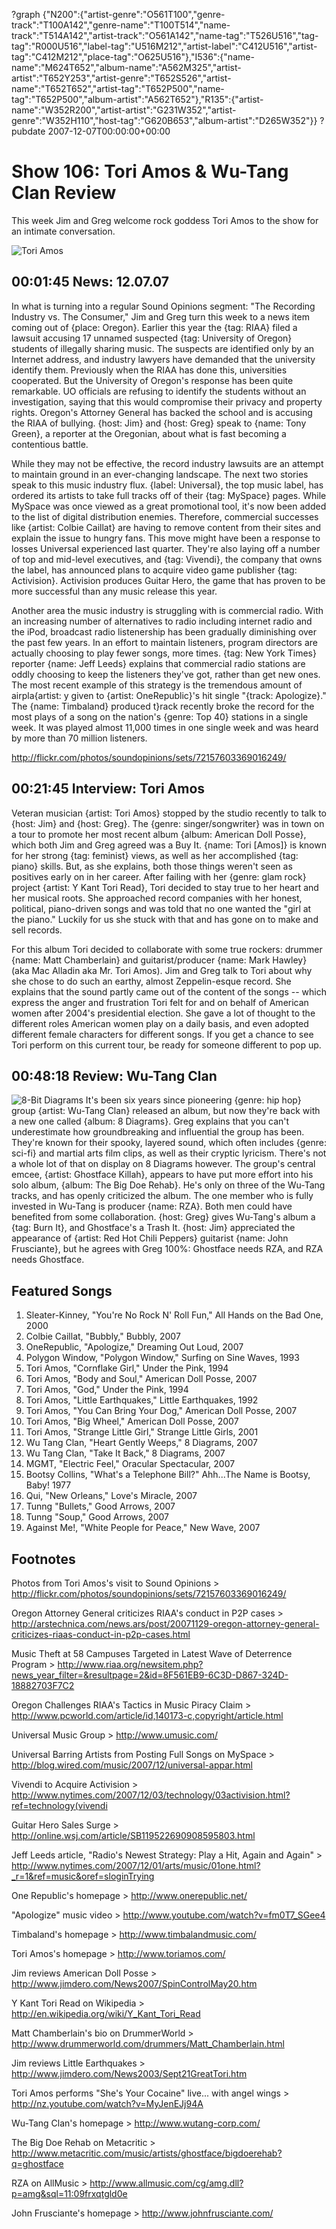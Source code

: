 ?graph {"N200":{"artist-genre":"O561T100","genre-track":"T100A142","genre-name":"T100T514","name-track":"T514A142","artist-track":"O561A142","name-tag":"T526U516","tag-tag":"R000U516","label-tag":"U516M212","artist-label":"C412U516","artist-tag":"C412M212","place-tag":"O625U516"},"I536":{"name-name":"M624T652","album-name":"A562M325","artist-artist":"T652Y253","artist-genre":"T652S526","artist-name":"T652T652","artist-tag":"T652P500","name-tag":"T652P500","album-artist":"A562T652"},"R135":{"artist-name":"W352R200","artist-artist":"G231W352","artist-genre":"W352H110","host-tag":"G620B653","album-artist":"D265W352"}}
?pubdate 2007-12-07T00:00:00+00:00

# Show 106: Tori Amos & Wu-Tang Clan Review
This week Jim and Greg welcome rock goddess Tori Amos to the show for an intimate conversation.

![Tori Amos](http://static.soundopinions.org/images/2008/toriamos.jpg)

## 00:01:45 News: 12.07.07
In what is turning into a regular Sound Opinions segment: "The Recording Industry vs. The Consumer," Jim and Greg turn this week to a news item coming out of {place: Oregon}. Earlier this year the {tag: RIAA} filed a lawsuit accusing 17 unnamed suspected {tag: University of Oregon} students of illegally sharing music. The suspects are identified only by an Internet address, and industry lawyers have demanded that the university identify them. Previously when the RIAA has done this, universities cooperated. But the University of Oregon's response has been quite remarkable. UO officials are refusing to identify the students without an investigation, saying that this would compromise their privacy and property rights. Oregon's Attorney General has backed the school and is accusing the RIAA of bullying. {host: Jim} and {host: Greg} speak to {name: Tony Green}, a reporter at the Oregonian, about what is fast becoming a contentious battle.

While they may not be effective, the record industry lawsuits are an attempt to maintain ground in an ever-changing landscape. The next two stories speak to this music industry flux. {label: Universal}, the top music label, has ordered its artists to take full tracks off of their {tag: MySpace} pages. While MySpace was once viewed as a great promotional tool, it's now been added to the list of digital distribution enemies. Therefore, commercial successes like {artist: Colbie Caillat} are having to remove content from their sites and explain the issue to hungry fans. This move might have been a response to losses Universal experienced last quarter. They're also laying off a number of top and mid-level executives, and {tag: Vivendi}, the company that owns the label, has announced plans to acquire video game publisher {tag: Activision}. Activision produces Guitar Hero, the game that has proven to be more successful than any music release this year.

Another area the music industry is struggling with is commercial radio. With an increasing number of alternatives to radio including internet radio and the iPod, broadcast radio listenership has been gradually diminishing over the past few years. In an effort to maintain listeners, program directors are actually choosing to play fewer songs, more times. {tag: New York Times} reporter {name: Jeff Leeds} explains that commercial radio stations are oddly choosing to keep the listeners they've got, rather than get new ones. The most recent example of this strategy is the tremendous amount of airpla{artist: y given to {artist: OneRepublic}'s hit single "{track: Apologize}." The {name: Timbaland} produced t}rack recently broke the record for the most plays of a song on the nation's {genre: Top 40} stations in a single week. It was played almost 11,000 times in one single week and was heard by more than 70 million listeners.

http://flickr.com/photos/soundopinions/sets/72157603369016249/

## 00:21:45 Interview: Tori Amos
Veteran musician {artist: Tori Amos} stopped by the studio recently to talk to {host: Jim} and {host: Greg}. The {genre: singer/songwriter} was in town on a tour to promote her most recent album {album: American Doll Posse}, which both Jim and Greg agreed was a Buy It. {name: Tori [Amos]} is known for her strong {tag: feminist} views, as well as her accomplished {tag: piano} skills. But, as she explains, both those things weren't seen as positives early on in her career. After failing with her {genre: glam rock} project {artist: Y Kant Tori Read}, Tori decided to stay true to her heart and her musical roots. She approached record companies with her honest, political, piano-driven songs and was told that no one wanted the "girl at the piano." Luckily for us she stuck with that and has gone on to make and sell records.

For this album Tori decided to collaborate with some true rockers: drummer {name: Matt Chamberlain} and guitarist/producer {name: Mark Hawley} (aka Mac Alladin aka Mr. Tori Amos). Jim and Greg talk to Tori about why she chose to do such an earthy, almost Zeppelin-esque record. She explains that the sound partly came out of the content of the songs -- which express the anger and frustration Tori felt for and on behalf of American women after 2004's presidential election. She gave a lot of thought to the different roles American women play on a daily basis, and even adopted different female characters for different songs. If you get a chance to see Tori perform on this current tour, be ready for someone different to pop up.

## 00:48:18 Review: Wu-Tang Clan
![8-Bit Diagrams](http://is4.mzstatic.com/image/thumb/Music7/v4/1a/a8/6c/1aa86c23-c05c-139a-fd2b-a3723554d4b5/source/600x600bb.jpg "338408298/1018951711")
It's been six years since pioneering {genre: hip hop} group {artist: Wu-Tang Clan} released an album, but now they're back with a new one called {album: 8 Diagrams}. Greg explains that you can't underestimate how groundbreaking and influential the group has been. They're known for their spooky, layered sound, which often includes {genre: sci-fi} and martial arts film clips, as well as their cryptic lyricism. There's not a whole lot of that on display on 8 Diagrams however. The group's central emcee, {artist: Ghostface Killah}, appears to have put more effort into his solo album, {album: The Big Doe Rehab}. He's only on three of the Wu-Tang tracks, and has openly criticized the album. The one member who is fully invested in Wu-Tang is producer {name: RZA}. Both men could have benefited from some collaboration. {host: Greg} gives Wu-Tang's album a {tag: Burn It}, and Ghostface's a Trash It. {host: Jim} appreciated the appearance of {artist: Red Hot Chili Peppers} guitarist {name: John Frusciante}, but he agrees with Greg 100%: Ghostface needs RZA, and RZA needs Ghostface.

## Featured Songs
1. Sleater-Kinney, "You're No Rock N' Roll Fun," All Hands on the Bad One, 2000
2. Colbie Caillat, "Bubbly," Bubbly, 2007
3. OneRepublic, "Apologize," Dreaming Out Loud, 2007
4. Polygon Window, "Polygon Window," Surfing on Sine Waves, 1993
5. Tori Amos, "Cornflake Girl," Under the Pink, 1994
6. Tori Amos, "Body and Soul," American Doll Posse, 2007
7. Tori Amos, "God," Under the Pink, 1994
8. Tori Amos, "Little Earthquakes," Little Earthquakes, 1992
9. Tori Amos, "You Can Bring Your Dog," American Doll Posse, 2007
10. Tori Amos, "Big Wheel," American Doll Posse, 2007
11. Tori Amos, "Strange Little Girl," Strange Little Girls, 2001
12. Wu Tang Clan, "Heart Gently Weeps," 8 Diagrams, 2007
13. Wu Tang Clan, "Take It Back," 8 Diagrams, 2007
14. MGMT, "Electric Feel," Oracular Spectacular, 2007
15. Bootsy Collins, "What's a Telephone Bill?" Ahh...The Name is Bootsy, Baby! 1977
16. Qui, "New Orleans," Love's Miracle, 2007
17. Tunng "Bullets," Good Arrows, 2007
18. Tunng "Soup," Good Arrows, 2007
19. Against Me!, "White People for Peace," New Wave, 2007

## Footnotes
Photos from Tori Amos's visit to Sound Opinions > http://flickr.com/photos/soundopinions/sets/72157603369016249/

Oregon Attorney General criticizes RIAA's conduct in P2P cases > http://arstechnica.com/news.ars/post/20071129-oregon-attorney-general-criticizes-riaas-conduct-in-p2p-cases.html

Music Theft at 58 Campuses Targeted in Latest Wave of Deterrence Program > http://www.riaa.org/newsitem.php?news_year_filter=&resultpage=2&id=8F561EB9-6C3D-D867-324D-18882703F7C2

Oregon Challenges RIAA's Tactics in Music Piracy Claim > http://www.pcworld.com/article/id,140173-c,copyright/article.html

Universal Music Group > http://www.umusic.com/

Universal Barring Artists from Posting Full Songs on MySpace > http://blog.wired.com/music/2007/12/universal-appar.html

Vivendi to Acquire Activision > http://www.nytimes.com/2007/12/03/technology/03activision.html?ref=technology(vivendi

Guitar Hero Sales Surge > http://online.wsj.com/article/SB119522690908595803.html

Jeff Leeds article, "Radio's Newest Strategy: Play a Hit, Again and Again" > http://www.nytimes.com/2007/12/01/arts/music/01one.html?_r=1&ref=music&oref=sloginTrying

One Republic's homepage > http://www.onerepublic.net/

"Apologize" music video > http://www.youtube.com/watch?v=fm0T7_SGee4

Timbaland's homepage > http://www.timbalandmusic.com/

Tori Amos's homepage > http://www.toriamos.com/

Jim reviews American Doll Posse > http://www.jimdero.com/News2007/SpinControlMay20.htm

Y Kant Tori Read on Wikipedia > http://en.wikipedia.org/wiki/Y_Kant_Tori_Read

Matt Chamberlain's bio on DrummerWorld > http://www.drummerworld.com/drummers/Matt_Chamberlain.html

Jim reviews Little Earthquakes > http://www.jimdero.com/News2003/Sept21GreatTori.htm

Tori Amos performs "She's Your Cocaine" live... with angel wings > http://nz.youtube.com/watch?v=MyJenEJj94A

Wu-Tang Clan's homepage > http://www.wutang-corp.com/

The Big Doe Rehab on Metacritic > http://www.metacritic.com/music/artists/ghostface/bigdoerehab?q=ghostface

RZA on AllMusic > http://www.allmusic.com/cg/amg.dll?p=amg&sql=11:09frxqtgld0e

John Frusciante's homepage > http://www.johnfrusciante.com/